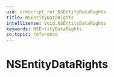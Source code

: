 ```yaml
---
uid: crmscript_ref_NSEntityDataRights
title: NSEntityDataRights
intellisense: Void.NSEntityDataRights
keywords: NSEntityDataRights
so.topic: reference
---
```


# NSEntityDataRights
